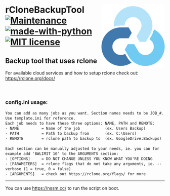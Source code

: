 <img align="right" width="200" src="./res/logo.png"></img>
rCloneBackupTool
[![Maintenance](https://img.shields.io/badge/Maintained%3F-yes-green.svg)](https://GitHub.com/Naereen/StrapDown.js/graphs/commit-activity)
[![made-with-python](https://img.shields.io/badge/Made%20with-Python-green.svg)](https://www.python.org/)
[![MIT license](https://img.shields.io/badge/License-MIT-green.svg)](https://lbesson.mit-license.org/)
===
## Backup tool that uses rclone
For available cloud services and how to setup rclone check out: https://rclone.org/docs/
<br>
<br>
<br>
### config.ini usage:
```
You can add as many jobs as you want. Section names needs to be JOB_#. Use template.ini for reference.
Each job needs to have these three options: NAME, PATH and REMOTE:
- NAME          = Name of the job           (ex. Users Backup)
- PATH          = Path to backup from       (ex. C:\Users)
- REMOTE        = rclone path to backup to  (ex. GoogleDrive:Backups)

Each section can be manually adjusted to your needs, ie. you can for example add 'BWLIMIT 10' to the ARGUMENTS section:
- [OPTIONS]     = DO NOT CHANGE UNLESS YOU KNOW WHAT YOU'RE DOING
- [PARAMETERS]  = rclone flags that do not take any arguments, ie. --verbose (1 = true, 0 = false)
- [ARGUMENTS]   = check out https://rclone.org/flags/ for more
```
---
You can use https://nssm.cc/ to run the script on boot.

